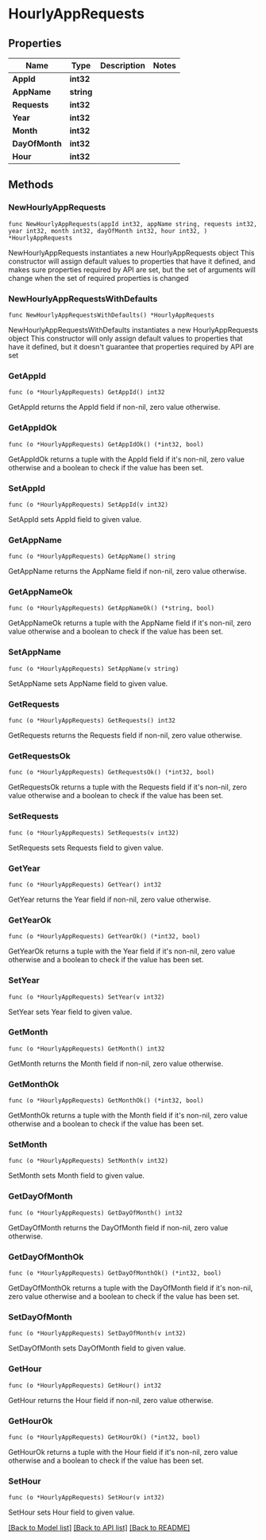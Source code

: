 # HourlyAppRequests

## Properties

Name | Type | Description | Notes
------------ | ------------- | ------------- | -------------
**AppId** | **int32** |  | 
**AppName** | **string** |  | 
**Requests** | **int32** |  | 
**Year** | **int32** |  | 
**Month** | **int32** |  | 
**DayOfMonth** | **int32** |  | 
**Hour** | **int32** |  | 

## Methods

### NewHourlyAppRequests

`func NewHourlyAppRequests(appId int32, appName string, requests int32, year int32, month int32, dayOfMonth int32, hour int32, ) *HourlyAppRequests`

NewHourlyAppRequests instantiates a new HourlyAppRequests object
This constructor will assign default values to properties that have it defined,
and makes sure properties required by API are set, but the set of arguments
will change when the set of required properties is changed

### NewHourlyAppRequestsWithDefaults

`func NewHourlyAppRequestsWithDefaults() *HourlyAppRequests`

NewHourlyAppRequestsWithDefaults instantiates a new HourlyAppRequests object
This constructor will only assign default values to properties that have it defined,
but it doesn't guarantee that properties required by API are set

### GetAppId

`func (o *HourlyAppRequests) GetAppId() int32`

GetAppId returns the AppId field if non-nil, zero value otherwise.

### GetAppIdOk

`func (o *HourlyAppRequests) GetAppIdOk() (*int32, bool)`

GetAppIdOk returns a tuple with the AppId field if it's non-nil, zero value otherwise
and a boolean to check if the value has been set.

### SetAppId

`func (o *HourlyAppRequests) SetAppId(v int32)`

SetAppId sets AppId field to given value.


### GetAppName

`func (o *HourlyAppRequests) GetAppName() string`

GetAppName returns the AppName field if non-nil, zero value otherwise.

### GetAppNameOk

`func (o *HourlyAppRequests) GetAppNameOk() (*string, bool)`

GetAppNameOk returns a tuple with the AppName field if it's non-nil, zero value otherwise
and a boolean to check if the value has been set.

### SetAppName

`func (o *HourlyAppRequests) SetAppName(v string)`

SetAppName sets AppName field to given value.


### GetRequests

`func (o *HourlyAppRequests) GetRequests() int32`

GetRequests returns the Requests field if non-nil, zero value otherwise.

### GetRequestsOk

`func (o *HourlyAppRequests) GetRequestsOk() (*int32, bool)`

GetRequestsOk returns a tuple with the Requests field if it's non-nil, zero value otherwise
and a boolean to check if the value has been set.

### SetRequests

`func (o *HourlyAppRequests) SetRequests(v int32)`

SetRequests sets Requests field to given value.


### GetYear

`func (o *HourlyAppRequests) GetYear() int32`

GetYear returns the Year field if non-nil, zero value otherwise.

### GetYearOk

`func (o *HourlyAppRequests) GetYearOk() (*int32, bool)`

GetYearOk returns a tuple with the Year field if it's non-nil, zero value otherwise
and a boolean to check if the value has been set.

### SetYear

`func (o *HourlyAppRequests) SetYear(v int32)`

SetYear sets Year field to given value.


### GetMonth

`func (o *HourlyAppRequests) GetMonth() int32`

GetMonth returns the Month field if non-nil, zero value otherwise.

### GetMonthOk

`func (o *HourlyAppRequests) GetMonthOk() (*int32, bool)`

GetMonthOk returns a tuple with the Month field if it's non-nil, zero value otherwise
and a boolean to check if the value has been set.

### SetMonth

`func (o *HourlyAppRequests) SetMonth(v int32)`

SetMonth sets Month field to given value.


### GetDayOfMonth

`func (o *HourlyAppRequests) GetDayOfMonth() int32`

GetDayOfMonth returns the DayOfMonth field if non-nil, zero value otherwise.

### GetDayOfMonthOk

`func (o *HourlyAppRequests) GetDayOfMonthOk() (*int32, bool)`

GetDayOfMonthOk returns a tuple with the DayOfMonth field if it's non-nil, zero value otherwise
and a boolean to check if the value has been set.

### SetDayOfMonth

`func (o *HourlyAppRequests) SetDayOfMonth(v int32)`

SetDayOfMonth sets DayOfMonth field to given value.


### GetHour

`func (o *HourlyAppRequests) GetHour() int32`

GetHour returns the Hour field if non-nil, zero value otherwise.

### GetHourOk

`func (o *HourlyAppRequests) GetHourOk() (*int32, bool)`

GetHourOk returns a tuple with the Hour field if it's non-nil, zero value otherwise
and a boolean to check if the value has been set.

### SetHour

`func (o *HourlyAppRequests) SetHour(v int32)`

SetHour sets Hour field to given value.



[[Back to Model list]](../README.md#documentation-for-models) [[Back to API list]](../README.md#documentation-for-api-endpoints) [[Back to README]](../README.md)



